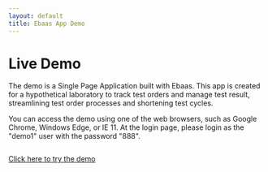 ```yaml
---
layout: default
title: Ebaas App Demo
---
```


<div class="post">
  <h1 class="pageTitle">Live Demo</h1>
	<p>The demo is a Single Page Application built with Ebaas. This app is created for a hypothetical laboratory to track test orders and manage test result, streamlining test order processes and shortening test cycles.</p> 
	<p>
	You can access the demo using one of the web browsers, such as Google Chrome, Windows Edge, or IE 11. At the login page, please login as the "demo1" user with the password "888".
	</p>
	<p>	
  	  <img src="{{'/assets/img/demo-login.png' | prepend: site.baseurl }}" alt="">
	  </p>
	  <p>
	<a target="_blank" href="http://ec2-54-91-101-44.compute-1.amazonaws.com:8080/#/login" class="next button__outline">Click here to try the demo</a>
	</p>
</div>
